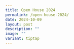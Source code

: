 ```yaml
---
title: Open House 2024
permalink: /open-house-2024/
date: 2024-10-09
layout: post
description: ""
image: ""
variant: tiptap
---
```

